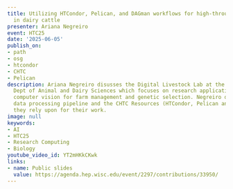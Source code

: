 ```yaml
---
title: Utilizing HTCondor, Pelican, and DAGman workflows for high-throughput phenotyping
  in dairy cattle
presenter: Ariana Negreiro
event: HTC25
date: '2025-06-05'
publish_on:
- path
- osg
- htcondor
- CHTC
- Pelican
description: Ariana Negreiro disusses the Digital Livestock Lab at the UW-Madison
  Dept of Animal and Dairy Sciences which focuses on research applications of ML and
  computer vision for farm management and genetic selection. Negreiro disucssed the
  data processing pipeline and the CHTC Resources (HTCondor, Pelican and DAGMAN) that
  they rely upon for their work.
image: null
keywords:
- AI
- HTC25
- Research Computing
- Biology
youtube_video_id: YT2mHKkCKwk
links:
- name: Public slides
  value: https://agenda.hep.wisc.edu/event/2297/contributions/33950/
---
```

